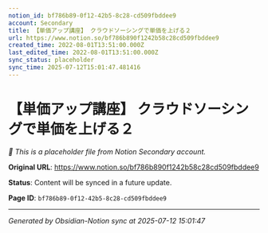 ```yaml
---
notion_id: bf786b89-0f12-42b5-8c28-cd509fbddee9
account: Secondary
title: 【単価アップ講座】 クラウドソーシングで単価を上げる２
url: https://www.notion.so/bf786b890f1242b58c28cd509fbddee9
created_time: 2022-08-01T13:51:00.000Z
last_edited_time: 2022-08-01T13:51:00.000Z
sync_status: placeholder
sync_time: 2025-07-12T15:01:47.481416
---
```


# 【単価アップ講座】 クラウドソーシングで単価を上げる２

*🔄 This is a placeholder file from Notion Secondary account.*

**Original URL**: https://www.notion.so/bf786b890f1242b58c28cd509fbddee9

**Status**: Content will be synced in a future update.

**Page ID**: `bf786b89-0f12-42b5-8c28-cd509fbddee9`

---

*Generated by Obsidian-Notion sync at 2025-07-12 15:01:47*

